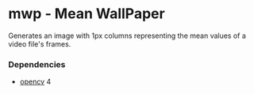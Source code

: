 # mwp - Mean WallPaper
Generates an image with 1px columns representing the mean values of a video file's frames.

### Dependencies
- [opencv](https://github.com/opencv/opencv) 4
